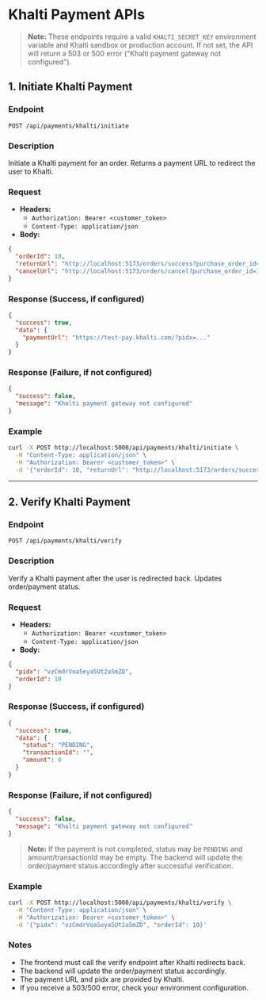 # Khalti Payment APIs

> **Note:** These endpoints require a valid `KHALTI_SECRET_KEY` environment variable and Khalti sandbox or production account. If not set, the API will return a 503 or 500 error ("Khalti payment gateway not configured").

## 1. Initiate Khalti Payment

### Endpoint
`POST /api/payments/khalti/initiate`

### Description
Initiate a Khalti payment for an order. Returns a payment URL to redirect the user to Khalti.

### Request
- **Headers:**
  - `Authorization: Bearer <customer_token>`
  - `Content-Type: application/json`
- **Body:**
```json
{
  "orderId": 10,
  "returnUrl": "http://localhost:5173/orders/success?purchase_order_id=10",
  "cancelUrl": "http://localhost:5173/orders/cancel?purchase_order_id=10"
}
```

### Response (Success, if configured)
```json
{
  "success": true,
  "data": {
    "paymentUrl": "https://test-pay.khalti.com/?pidx=..."
  }
}
```

### Response (Failure, if not configured)
```json
{
  "success": false,
  "message": "Khalti payment gateway not configured"
}
```

### Example
```bash
curl -X POST http://localhost:5000/api/payments/khalti/initiate \
  -H "Content-Type: application/json" \
  -H "Authorization: Bearer <customer_token>" \
  -d '{"orderId": 10, "returnUrl": "http://localhost:5173/orders/success?purchase_order_id=10", "cancelUrl": "http://localhost:5173/orders/cancel?purchase_order_id=10"}'
```

---

## 2. Verify Khalti Payment

### Endpoint
`POST /api/payments/khalti/verify`

### Description
Verify a Khalti payment after the user is redirected back. Updates order/payment status.

### Request
- **Headers:**
  - `Authorization: Bearer <customer_token>`
  - `Content-Type: application/json`
- **Body:**
```json
{
  "pidx": "vzCmdrVoa5eya5Ut2a5mZD",
  "orderId": 10
}
```

### Response (Success, if configured)
```json
{
  "success": true,
  "data": {
    "status": "PENDING",
    "transactionId": "",
    "amount": 0
  }
}
```

### Response (Failure, if not configured)
```json
{
  "success": false,
  "message": "Khalti payment gateway not configured"
}
```

> **Note:** If the payment is not completed, status may be `PENDING` and amount/transactionId may be empty. The backend will update the order/payment status accordingly after successful verification.

### Example
```bash
curl -X POST http://localhost:5000/api/payments/khalti/verify \
  -H "Content-Type: application/json" \
  -H "Authorization: Bearer <customer_token>" \
  -d '{"pidx": "vzCmdrVoa5eya5Ut2a5mZD", "orderId": 10}'
```

### Notes
- The frontend must call the verify endpoint after Khalti redirects back.
- The backend will update the order/payment status accordingly.
- The payment URL and pidx are provided by Khalti.
- If you receive a 503/500 error, check your environment configuration. 